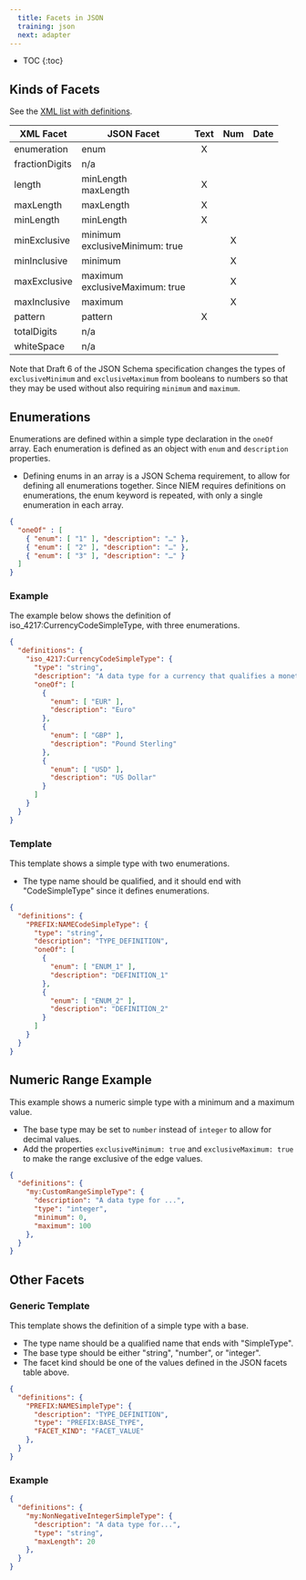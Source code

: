 ```yaml
---
  title: Facets in JSON
  training: json
  next: adapter
---
```


- TOC
{:toc}

## Kinds of Facets

See the [XML list with definitions](.#kinds-of-facets).

| XML Facet      | JSON Facet | Text | Num | Date |
| -------------- | ---------- |:----:|:---:|:----:|
| enumeration    | enum       |   X  |     |      |
| fractionDigits | n/a        |      |     |      |
| length         | minLength<br>maxLength| X | |  |
| maxLength      | maxLength  |   X  |     |      |
| minLength      | minLength  |   X  |     |      |
| minExclusive   | minimum<br>exclusiveMinimum: true |  | X |   |
| minInclusive   | minimum    |      |  X  |      |
| maxExclusive   | maximum<br>exclusiveMaximum: true |  | X |   |
| maxInclusive   | maximum    |      |  X  |      |
| pattern        | pattern    |   X  |     |      |
| totalDigits    | n/a        |      |     |      |
| whiteSpace     | n/a        |      |     |      |

Note that Draft 6 of the JSON Schema specification changes the types of `exclusiveMinimum` and `exclusiveMaximum` from booleans to numbers so that they may be used without also requiring `minimum` and `maximum`.

## Enumerations

Enumerations are defined within a simple type declaration in the `oneOf` array.  Each enumeration is defined as an object with `enum` and `description` properties.

- Defining enums in an array is a JSON Schema requirement, to allow for defining all enumerations together.  Since NIEM requires definitions on enumerations, the enum keyword is repeated, with only a single enumeration in each array.

```json
{
  "oneOf" : [
    { "enum": [ "1" ], "description": "…" },
    { "enum": [ "2" ], "description": "…" },
    { "enum": [ "3" ], "description": "…" }
  ]
}
```

### Example

The example below shows the definition of iso_4217:CurrencyCodeSimpleType, with three enumerations.

```json
{
  "definitions": {
    "iso_4217:CurrencyCodeSimpleType": {
      "type": "string",
      "description": "A data type for a currency that qualifies a monetary amount.",
      "oneOf": [
        {
          "enum": [ "EUR" ],
          "description": "Euro"
        },
        {
          "enum": [ "GBP" ],
          "description": "Pound Sterling"
        },
        {
          "enum": [ "USD" ],
          "description": "US Dollar"
        }
      ]
    }
  }
}
```

### Template

This template shows a simple type with two enumerations.

- The type name should be qualified, and it should end with "CodeSimpleType" since it defines enumerations.

```json
{
  "definitions": {
    "PREFIX:NAMECodeSimpleType": {
      "type": "string",
      "description": "TYPE_DEFINITION",
      "oneOf": [
        {
          "enum": [ "ENUM_1" ],
          "description": "DEFINITION_1"
        },
        {
          "enum": [ "ENUM_2" ],
          "description": "DEFINITION_2"
        }
      ]
    }
  }
}
```

## Numeric Range Example

This example shows a numeric simple type with a minimum and a maximum value.

- The base type may be set to `number` instead of `integer` to allow for decimal values.
- Add the properties `exclusiveMinimum: true` and `exclusiveMaximum: true` to make the range exclusive of the edge values.

```json
{
  "definitions": {
    "my:CustomRangeSimpleType": {
      "description": "A data type for ...",
      "type": "integer",
      "minimum": 0,
      "maximum": 100
    },
  }
}
```

## Other Facets

### Generic Template

This template shows the definition of a simple type with a base.

- The type name should be a qualified name that ends with "SimpleType".
- The base type should be either "string", "number", or "integer".
- The facet kind should be one of the values defined in the JSON facets table above.

```json
{
  "definitions": {
    "PREFIX:NAMESimpleType": {
      "description": "TYPE_DEFINITION",
      "type": "PREFIX:BASE_TYPE",
      "FACET_KIND": "FACET_VALUE"
    },
  }
}
```

### Example

```json
{
  "definitions": {
    "my:NonNegativeIntegerSimpleType": {
      "description": "A data type for...",
      "type": "string",
      "maxLength": 20
    },
  }
}
```
